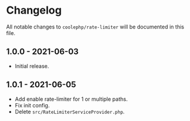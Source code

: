 # Changelog

All notable changes to `coolephp/rate-limiter` will be documented in this file.

## 1.0.0 - 2021-06-03

* Initial release.

## 1.0.1 - 2021-06-05

* Add enable rate-limiter for 1 or multiple paths.
* Fix init config.
* Delete `src/RateLimiterServiceProvider.php`.
